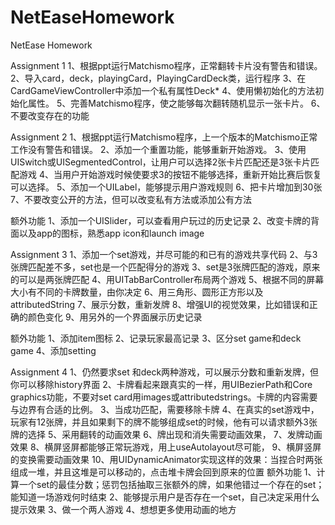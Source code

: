 # NetEaseHomework
NetEase Homework

Assignment 1
1、根据ppt运行Matchismo程序，正常翻转卡片没有警告和错误。
2、导入card，deck，playingCard，PlayingCardDeck类，运行程序
3、在CardGameViewController中添加一个私有属性Deck*
4、使用懒初始化的方法初始化属性。
5、完善Matchismo程序，使之能够每次翻转随机显示一张卡片。
6、不要改变存在的功能

Assignment 2
1、根据ppt运行Matchismo程序，上一个版本的Matchismo正常工作没有警告和错误。
2、添加一个重置功能，能够重新开始游戏。
3、使用UISwitch或UISegmentedControl，让用户可以选择2张卡片匹配还是3张卡片匹配游戏
4、当用户开始游戏时候使要求3的按钮不能够选择，重新开始比赛后恢复可以选择。
5、添加一个UILabel，能够提示用户游戏规则
6、把卡片增加到30张
7、不要改变公开的方法，但可以改变私有方法或添加公有方法

额外功能
1、添加一个UISlider，可以查看用户玩过的历史记录
2、改变卡牌的背面以及app的图标，熟悉app icon和launch image

Assignment 3
1、添加一个set游戏，并尽可能的和已有的游戏共享代码 
2、与3张牌匹配差不多，set也是一个匹配得分的游戏
3、set是3张牌匹配的游戏，原来的可以是两张牌匹配
4、用UITabBarController布局两个游戏
5、根据不同的屏幕大小有不同的卡牌数量，由你决定
6、用三角形、圆形正方形以及attributedString
7、展示分数，重新发牌
8、增强UI的视觉效果，比如错误和正确的颜色变化
9、用另外的一个界面展示历史记录

额外功能
1、添加item图标
2、记录玩家最高记录
3、区分set game和deck game
4、添加setting

Assignment 4
1、仍然要求set 和deck两种游戏，可以展示分数和重新发牌，但你可以移除history界面
2、卡牌看起来跟真实的一样，用UIBezierPath和Core graphics功能，不要对set card用images或attributedstrings。卡牌的内容需要与边界有合适的比例。
3、当成功匹配，需要移除卡牌
4、在真实的set游戏中，玩家有12张牌，并且如果剩下的牌不能够组成set的时候，他有可以请求额外3张牌的选择
5、采用翻转的动画效果
6、牌出现和消失需要动画效果，
7、发牌动画效果
8、横屏竖屏都能够正常玩游戏，用上useAutolayout尽可能，
9、横屏竖屏的变换需要动画效果
10、用UIDynamicAnimator实现这样的效果：当捏合时两张组成一堆，并且这堆是可以移动的，点击堆卡牌会回到原来的位置
额外功能
1、计算一个set的最佳分数；惩罚包括抽取三张额外的牌，如果他错过一个存在的set；能知道一场游戏何时结束
2、能够提示用户是否存在一个set，自己决定采用什么提示效果
3、做一个两人游戏
4、想想更多使用动画的地方
